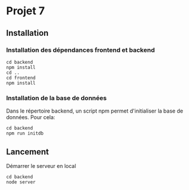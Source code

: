 # Projet 7

## Installation

### Installation des dépendances frontend et backend

```
cd backend
npm install
cd ..
cd frontend
npm install
```

### Installation de la base de données

Dans le répertoire backend, un script npm permet d'initialiser la base de données. Pour cela:

```
cd backend
npm run initdb
```

## Lancement

Démarrer le serveur en local

```
cd backend
node server
```
